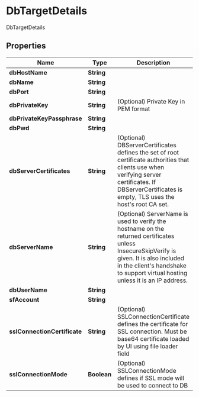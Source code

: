 

# DbTargetDetails

DbTargetDetails

## Properties

Name | Type | Description | Notes
------------ | ------------- | ------------- | -------------
**dbHostName** | **String** |  |  [optional]
**dbName** | **String** |  |  [optional]
**dbPort** | **String** |  |  [optional]
**dbPrivateKey** | **String** | (Optional) Private Key in PEM format |  [optional]
**dbPrivateKeyPassphrase** | **String** |  |  [optional]
**dbPwd** | **String** |  |  [optional]
**dbServerCertificates** | **String** | (Optional) DBServerCertificates defines the set of root certificate authorities that clients use when verifying server certificates. If DBServerCertificates is empty, TLS uses the host&#39;s root CA set. |  [optional]
**dbServerName** | **String** | (Optional) ServerName is used to verify the hostname on the returned certificates unless InsecureSkipVerify is given. It is also included in the client&#39;s handshake to support virtual hosting unless it is an IP address. |  [optional]
**dbUserName** | **String** |  |  [optional]
**sfAccount** | **String** |  |  [optional]
**sslConnectionCertificate** | **String** | (Optional) SSLConnectionCertificate defines the certificate for SSL connection. Must be base64 certificate loaded by UI using file loader field |  [optional]
**sslConnectionMode** | **Boolean** | (Optional) SSLConnectionMode defines if SSL mode will be used to connect to DB |  [optional]



